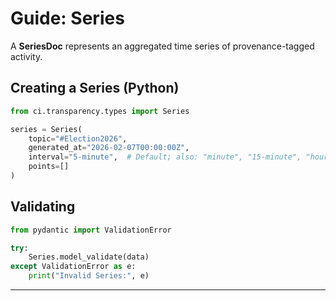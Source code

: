 # Guide: Series

A **SeriesDoc** represents an aggregated time series of provenance-tagged activity.

## Creating a Series (Python)

```python
from ci.transparency.types import Series

series = Series(
    topic="#Election2026",
    generated_at="2026-02-07T00:00:00Z",
    interval="5-minute",  # Default; also: "minute", "15-minute", "hour"
    points=[]
)
```

## Validating

```python
from pydantic import ValidationError

try:
    Series.model_validate(data)
except ValidationError as e:
    print("Invalid Series:", e)
```

---
